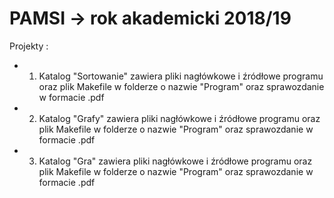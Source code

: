 # PAMSI -> rok akademicki 2018/19 

Projekty :

 - 1. Katalog "Sortowanie" zawiera pliki nagłówkowe i źródłowe programu oraz plik Makefile w folderze o nazwie "Program" oraz sprawozdanie w formacie .pdf 

 - 2. Katalog "Grafy" zawiera pliki nagłówkowe i źródłowe programu oraz plik Makefile w folderze o nazwie "Program" oraz sprawozdanie w formacie .pdf 

 - 3. Katalog "Gra" zawiera pliki nagłówkowe i źródłowe programu oraz plik Makefile w folderze o nazwie "Program" oraz sprawozdanie w formacie .pdf 

